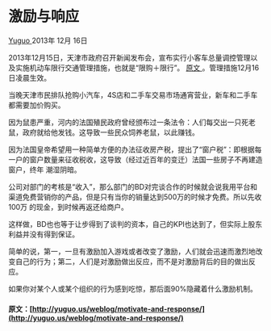 #  激励与响应

[ Yuguo ](http://yuguo.us) 2013年 12月 16日

2013年12月15日，天津市政府召开新闻发布会，宣布实行小客车总量调控管理以及实施机动车限行交通管理措施，也就是“限购＋限行”。 [ 原文
](http://news.xinhuanet.com/fortune/2013-12/16/c_125863248.htm)
。管理措施12月16日凌晨生效。

当晚天津市民排队抢购小汽车，4S店和二手车交易市场通宵营业，新车和二手车都需要加价购买。

因为鼠患严重，河内的法国殖民政府曾经颁布过一条法令：人们每交出一只死老鼠，政府就给他发钱。这导致一些民众饲养老鼠，以此赚钱。

因为法国皇帝希望用一种简单方便的办法征收房产税，提出了“窗户税”：即根据每一户的窗户数量来征收税收，这导致（经过近百年的变迁）法国一些房子不再建造窗户，终年
潮湿阴暗。

公司对部门的考核是“收入”，那么部门的BD对完谈合作的时候就会说我用平台和渠道免费营销你的产品，但是只有当你的销量达到500万的时候才免费。所以先收100万
的现金，到时候再返还给商户。

这样做，BD也也等于让步得到了谈判的资本，自己的KPI也达到了，但实际上股东利益并没有得到保证。

简单的说，第一，一旦有激励加入游戏或者改变了激励，人们就会迅速而激烈地改变自己的行为；第二，人们是对激励做出反应，而不是对激励背后的目的做出反应。

如果你对某个人或某个组织的行为感到吃惊，那后面90%隐藏着什么激励机制。

#### 原文：[http://yuguo.us/weblog/motivate-and-response/](http://yuguo.us/weblog/motivate-and-response/)
